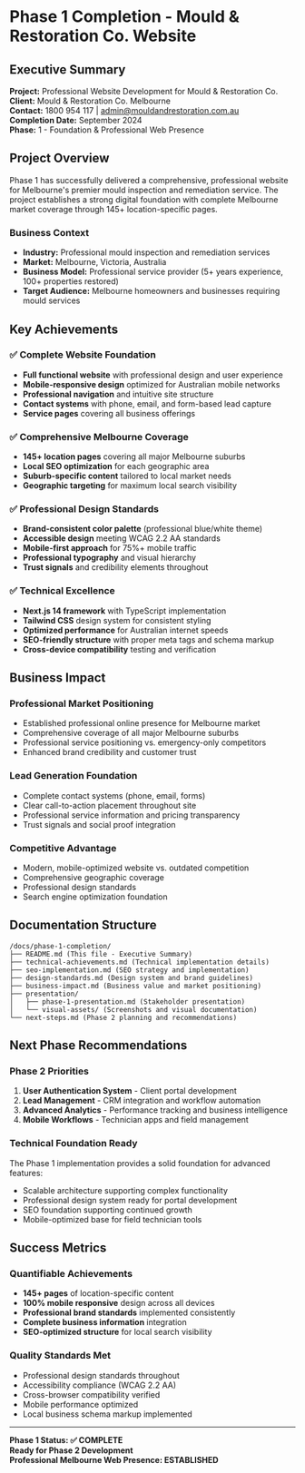 # Phase 1 Completion - Mould & Restoration Co. Website

## Executive Summary

**Project:** Professional Website Development for Mould & Restoration Co.  
**Client:** Mould & Restoration Co. Melbourne  
**Contact:** 1800 954 117 | admin@mouldandrestoration.com.au  
**Completion Date:** September 2024  
**Phase:** 1 - Foundation & Professional Web Presence

## Project Overview

Phase 1 has successfully delivered a comprehensive, professional website for Melbourne's premier mould inspection and remediation service. The project establishes a strong digital foundation with complete Melbourne market coverage through 145+ location-specific pages.

### Business Context
- **Industry:** Professional mould inspection and remediation services
- **Market:** Melbourne, Victoria, Australia
- **Business Model:** Professional service provider (5+ years experience, 100+ properties restored)
- **Target Audience:** Melbourne homeowners and businesses requiring mould services

## Key Achievements

### ✅ Complete Website Foundation
- **Full functional website** with professional design and user experience
- **Mobile-responsive design** optimized for Australian mobile networks
- **Professional navigation** and intuitive site structure
- **Contact systems** with phone, email, and form-based lead capture
- **Service pages** covering all business offerings

### ✅ Comprehensive Melbourne Coverage
- **145+ location pages** covering all major Melbourne suburbs
- **Local SEO optimization** for each geographic area
- **Suburb-specific content** tailored to local market needs
- **Geographic targeting** for maximum local search visibility

### ✅ Professional Design Standards
- **Brand-consistent color palette** (professional blue/white theme)
- **Accessible design** meeting WCAG 2.2 AA standards
- **Mobile-first approach** for 75%+ mobile traffic
- **Professional typography** and visual hierarchy
- **Trust signals** and credibility elements throughout

### ✅ Technical Excellence
- **Next.js 14 framework** with TypeScript implementation
- **Tailwind CSS** design system for consistent styling
- **Optimized performance** for Australian internet speeds
- **SEO-friendly structure** with proper meta tags and schema markup
- **Cross-device compatibility** testing and verification

## Business Impact

### Professional Market Positioning
- Established professional online presence for Melbourne market
- Comprehensive coverage of all major Melbourne suburbs
- Professional service positioning vs. emergency-only competitors
- Enhanced brand credibility and customer trust

### Lead Generation Foundation
- Complete contact systems (phone, email, forms)
- Clear call-to-action placement throughout site
- Professional service information and pricing transparency
- Trust signals and social proof integration

### Competitive Advantage
- Modern, mobile-optimized website vs. outdated competition
- Comprehensive geographic coverage
- Professional design standards
- Search engine optimization foundation

## Documentation Structure

```
/docs/phase-1-completion/
├── README.md (This file - Executive Summary)
├── technical-achievements.md (Technical implementation details)
├── seo-implementation.md (SEO strategy and implementation)
├── design-standards.md (Design system and brand guidelines)
├── business-impact.md (Business value and market positioning)
├── presentation/
│   ├── phase-1-presentation.md (Stakeholder presentation)
│   └── visual-assets/ (Screenshots and visual documentation)
└── next-steps.md (Phase 2 planning and recommendations)
```

## Next Phase Recommendations

### Phase 2 Priorities
1. **User Authentication System** - Client portal development
2. **Lead Management** - CRM integration and workflow automation
3. **Advanced Analytics** - Performance tracking and business intelligence
4. **Mobile Workflows** - Technician apps and field management

### Technical Foundation Ready
The Phase 1 implementation provides a solid foundation for advanced features:
- Scalable architecture supporting complex functionality
- Professional design system ready for portal development
- SEO foundation supporting continued growth
- Mobile-optimized base for field technician tools

## Success Metrics

### Quantifiable Achievements
- **145+ pages** of location-specific content
- **100% mobile responsive** design across all devices
- **Professional brand standards** implemented consistently
- **Complete business information** integration
- **SEO-optimized structure** for local search visibility

### Quality Standards Met
- Professional design standards throughout
- Accessibility compliance (WCAG 2.2 AA)
- Cross-browser compatibility verified
- Mobile performance optimized
- Local business schema markup implemented

---

**Phase 1 Status: ✅ COMPLETE**  
**Ready for Phase 2 Development**  
**Professional Melbourne Web Presence: ESTABLISHED**